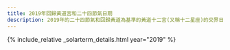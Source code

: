 ```yaml
---
title: 2019年回歸黃道宮和二十四節氣日期
description: 2019年的二十四節氣和回歸黃道為基準的黃道十二宮(又稱十二星座)的交界日期，常見於西洋占星術和星座運程
---
```

{% include_relative _solarterm_details.html year="2019" %}
